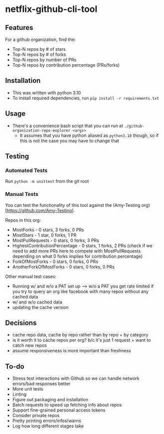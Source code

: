 # netflix-github-cli-tool

## Features
For a github organization, find the:
- Top-N repos by # of stars
- Top-N repos by # of forks
- Top-N repos by number of PRs
- Top-N repos by contribution percentage (PRs/forks)

## Installation
- This was written with python 3.10
- To install required dependencies, run `pip install -r requirements.txt`

## Usage
- There's a convenience bash script that you can run at `./github-organization-repo-explorer <args>`
  - It assumes that you have python aliased as `python3.10` though, so if this is not the case you may have to change that

## Testing

### Automated Tests
Run `python -m unittest` from the git root

### Manual Tests
You can test the functionality of this tool against the (Amy-Testing org)[https://github.com/Amy-Testing].

Repos in this org:
- MostForks - 0 stars, 3 forks, 0 PRs
- MostStars - 1 star, 0 forks, 1 PR
- MostPullRequests - 0 stars, 0 forks, 3 PRs
- HighestContributionPercentage - 0 stars, 1 forks, 2 PRs (check if we need to add more PRs here to compete with MostPullRequests depending on what 0 forks implies for contribution percentage)
- ForkOfMostForks - 0 stars, 0 forks, 0 PRs
- AnotherForkOfMostForks - 0 stars, 0 forks, 0 PRs

Other manual test cases:
- Running w/ and w/o a PAT set up --> w/o a PAT you get rate limited if you try to query an org like facebook with many repos without any cached data
- w/ and w/o cached data
- updating the cache version

## Decisions
- cache repo data, cache by repo rather than by repo + by category
- is it worth it to cache repos per org? b/c it's just 1 request + want to catch new repos
- assume responsiveness is more important than freshness

## To-do
- Stress test interactions with Github so we can handle network errors/bad responses better
- More unit tests
- Linting
- Figure out packaging and installation
- Batch requests to speed up fetching info about repos
- Support fine-grained personal access tokens
- Consider private repos
- Pretty printing errors/infos/warns
- Log how long different stages take